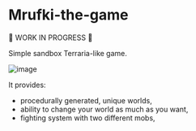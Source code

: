 # Mrufki-the-game

🚧 WORK IN PROGRESS 🚧

Simple sandbox Terraria-like game.

![image](https://user-images.githubusercontent.com/50557966/123003462-84781100-d3b3-11eb-951b-c759173ba2d9.png)

It provides:
- procedurally generated, unique worlds,
- ability to change your world as much as you want,
- fighting system with two different mobs,
